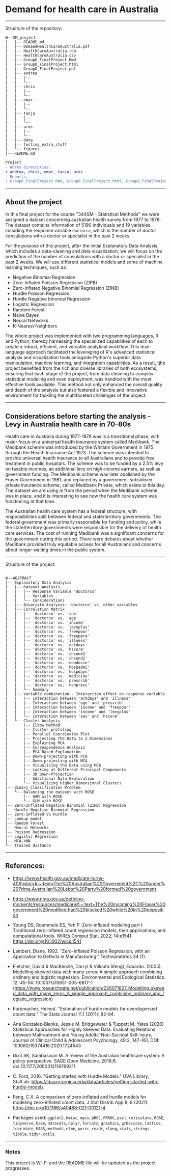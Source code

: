 # Demand for health care in Australia
_____

Structure of the repository:

```
⦿--SM_project
|   |-- README.md
|   |-- DemandHealthCareAustralia.pdf
|   |-- HealthCareAustralia.rda 
|   |-- HealthCareAustralia.csv
|   |-- GroupO_FinalProject.Rmd
|   |-- GroupO_FinalProject.html
|   |-- GroupO_FinalProject.pdf
|   |-- andrea
|   |   |--
|   |   └--
|   |-- chris
|   |   |--
|   |   └-- 
|   |-- omar
|   |   |--
|   |   └--
|   |-- tanja
|   |   |--
|   |   └--
|   |-- uros
|   |   |--
|   |   └-- 
|   |-- data
|   |-- testing_extra_stuff
|   └-- figures
|-- README.md
```

```diff
Project
- Works directories: 
+ andrea, chris, omar, tanja, uros
- Reports: 
! GroupO_FinalProject.Rmd, GroupO_FinalProject.html, GroupO_FinalProject.pdf
```

_____
## About the project

In this final project for the course "344SM - Statistical Methods" we were assigned a dataset concerning australian health survey from 1977 to 1978. The dataset contains information of 5190 individuals and 19 variables, including the response variable `doctorco`, which is the number of doctor consulations with a doctor or specialist in the past 2 weeks. 

For the purpose of this project, after the initial Explanatory Data Analysis, which includes a data-cleaning and data visualization, we will focus on the prediction of the number of consulations with a doctor or specialist in the past 2 weeks. We will use different statistical models and some of machine learning techniques, such as:

* Negative Binomial Regression
* Zero-Inflated Poisson Regression (ZIPB)
* Zero-Inflated Negative Binomial Regression (ZINB)
* Hurdle Poisson Regression
* Hurdle Negative binomial Regression
* Logistic Regression 
* Random Forest
* Naive Bayes
* Neural Networks
* K-Nearest Neighbors

The whole project was implemented with two programming languages, R and Python, thereby harnessing the specialized capabilities of each to create a robust, efficient, and versatile analytical workflow. This dual-language approach facilitated the leveraging of R's advanced statistical analysis and visualization tools anlogside Python's superior data manipulation, machine learning, and integration capabilities. As a result, tjhe project benefited from the rich and diverse libraries of both ecosystems, ensuring that each stage of the project, from data cleaning to complex statistical modeling and even deployment, was handled with the most effective tools available. This method not only enhanced the overall quality and depth of the analysis but also fostered a flexible and innovative environment for tackling the multifaceted challenges of the project.

________

## Considerations before starting the analysis - Levy in Australia health care in 70-80s

Health care in Australia during 1977-1978 was is a transitional phase, with major focus on a universal health insurance system called Medibank. The Medibank scheme was introduced by the Whitlam Government in 1975 through the Health Insurance Act 1973. The scheme was intended to provide universal health insurance to all Australians and to provide free treatment in public hospitals. The scheme was to be funded by a 2.5% levy on taxable incomes, an additional levy on high-income earners, as well as government funding. The Medibank scheme was later abolished by the Fraser Government in 1981, and replaced by a government-subsidised private insurance scheme, called Medibank Private, which exists to this day. The dataset we are using is from the period when the Medibank scheme was in place, and it is interesting to see how the health care system was functioning at that time.

The Australian health care system has a federal structure, with responsibilities split between federal and state/territory governments. The federal government was primarly responsible for funding and policy, while the state/territory governments were responsible for the delivery of health care services. The cost of running Medibank was a signiﬁcant concerns for the government during this period. There were debates aboyt whether Medibank provided truly equitable access for all Australians and concerns about longer waiting times in the public system.

________

Structure of the project:

```

⦿--ABSTRACT
|-- Explanatory Data Analysis
|   |-- Dataset Analysis
|   |   |-- Response Variable 'doctorco'
|   |   |-- Variables
|   |   └-- Considerations
|   |-- Bivariate Analysis: 'doctorco' vs. other variables
|   |-- Correlation Matrix
|   |   |-- 'doctorco' vs. 'sex'
|   |   |-- 'doctorco' vs. 'age'
|   |   |-- 'doctorco' vs. 'income'
|   |   |-- 'doctorco' vs. 'levyplus'
|   |   |-- 'doctorco' vs. 'freepoor'
|   |   |-- 'doctorco' vs. 'freepera'
|   |   |-- 'doctorco' vs. 'illness'
|   |   |-- 'doctorco' vs. 'actdays'
|   |   |-- 'doctorco' vs. 'hscore'
|   |   |-- 'doctorco' vs. 'chcond1'
|   |   |-- 'doctorco' vs. 'chcond2'
|   |   |-- 'doctorco' vs. 'nondocco'
|   |   |-- 'doctorco' vs. 'hospadmi'
|   |   |-- 'doctorco' vs. 'hospdays'
|   |   |-- 'doctorco' vs. 'medicine'
|   |   |-- 'doctorco' vs. 'prescrib'
|   |   |-- 'doctorco' vs. 'nonpresc'
|   |   └-- Summary
|   |-- Variable combination - Interaction effect on response variable
|   |   |-- Interaction between 'actdays' and 'illness'
|   |   |-- Interaction between 'age' and 'prescrib'
|   |   |-- Interaction between 'income' and 'freepoor'
|   |   |-- Interaction between 'income' and 'levyplus'
|   |   └-- Interaction between 'sex' and 'hscore'
|   └-- Cluster Analysis
|       |-- Elbow Method
|       |-- Cluster profiling
|       |-- Parallel Coordinates Plot
|       |-- Projecting the Data to 2 Dimensions
|       |-- Explaining MCA
|       |-- Correspondence Analysis
|       |-- PCA Based Explanation
|       |-- Down-projecting with PCA
|       |-- Down-projecting with MCA
|       |-- Visualizing the Data using MCA
|       |-- Looking at Different Principal Components
|       |-- 3D Down-Projection
|       |-- Additional Data Exploration
|       └-- Visualizing Higher Dimensional Clusters
|-- Binary Classification Problem
|   └-- Balancing the dataset with ROSE
|       |-- GAM with ROSE
|       └-- GLM with ROSE
|-- Zero-Inflated Negative Binomial (ZINB) Regression
|-- Hurdle Negative Binomial Regression
|-- Zero-Inflated VS Hurdle
|-- Lookup model
|-- Random Forest
|-- Neural Networks
|-- Poisson Regression
|-- Logistic Regression
|-- MCA-kNN
└-- Trained distance

```

________

## References:

- https://www.health.gov.au/medicare-turns-40/history#:~:text=The%20Australian%20Government%2C%20under%20Prime,Australian%20Labor%20Party%20formed%20government

- https://www.nma.gov.au/defining-moments/resources/medicare#:~:text=The%20incoming%20Fraser%20government%20modified,had%20blocked%20while%20in%20opposition

- Young DS, Roemmele ES, Yeh P. Zero-inflated modeling part I: Traditional zero-inflated count regression models, their applications, and computational tools. WIREs Comput Stat. 2022; 14:e1541. https://doi.org/10.1002/wics.1541

- Lambert, Diane. 1992. “Zero-Inflated Poisson Regression, with an Application to Defects in Manufacturing.” Technometrics 34 (1).

- Fletcher, David & MacKenzie, Darryl & Villouta Stengl, Eduardo. (2005). Modelling skewed data with many zeros: A simple approach combining ordinary and logistic regression. Environmental and Ecological Statistics. 12. 45-54. 10.1007/s10651-005-6817-1 (https://www.researchgate.net/publication/226071827_Modelling_skewed_data_with_many_zeros_A_simple_approach_combining_ordinary_and_logistic_regression)

- Farbmacher, Helmut. "Estimation of hurdle models for overdispersed count data." The Stata Journal 11.1 (2011): 82-94.

- Ana Gonzalez-Blanks, Jessie M. Bridgewater & Tuppett M. Yates (2020) Statistical Approaches for Highly Skewed Data: Evaluating Relations between Maltreatment and Young Adults’ Non-Suicidal Self-injury, Journal of Clinical Child & Adolescent Psychology, 49:2, 147-161, DOI: 10.1080/15374416.2020.1724543

- Dixit SK, Sambasivan M. A review of the Australian healthcare system: A policy perspective. SAGE Open Medicine. 2018;6. doi:10.1177/2050312118769211

- C. Ford, 2016. "Getting started with Hurdle Models." UVA Library, StatLab. https://library.virginia.edu/data/articles/getting-started-with-hurdle-models

- Feng, C.X. A comparison of zero-inflated and hurdle models for modeling zero-inflated count data. J Stat Distrib App 8, 8 (2021). https://doi.org/10.1186/s40488-021-00121-4

- Packages used: `ggplot2`, `Hmisc`, `mgcv`, `pROC`, `PRROC`, `pscl`, `reticulate`, `ROSE`, `tidyverse`, `base`, `datasets`, `dplyr`, `forcats`, `graphics`, `grDevices`, `lattice`, `lubridate`, `MASS`, `methods`, `nlme`, `purrr`, `readr`, `rlang`, `stats`, `stringr`, `tibble`, `tidyr`, `utils`.

________
### Notes

This project is W.I.P. and the README file will be updated as the project progresses.

